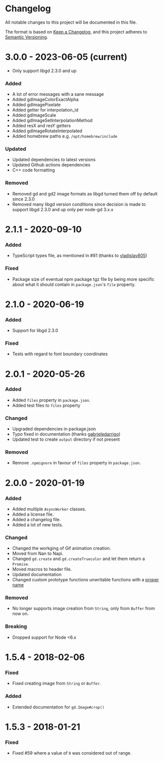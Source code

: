 # Changelog

All notable changes to this project will be documented in this file.

The format is based on [Keep a Changelog](https://keepachangelog.com/en/1.0.0/),
and this project adheres to [Semantic Versioning](https://semver.org/spec/v2.0.0.html).

# 3.0.0 - 2023-06-05 (current)

- Only support libgd 2.3.0 and up

### Added

- A lot of error messages with a sane message
- Added gdImageColorExactAlpha
- Added gdImagePixelate
- Added getter for interpolation_id
- Added gdImageScale
- Added gdImageSetInterpolationMethod
- Added resX and resY getters
- Added gdImageRotateInterpolated
- Added homebrew paths e.g. `/opt/homebrew/include`

### Updated

- Updated dependencies to latest versions
- Updated Github actions dependencies
- C++ code formatting

### Removed

- Removed gd and gd2 image formats as libgd turned them off by default since 2.3.0
- Removed many libgd version conditions since decision is made to support libgd 2.3.0 and up only per node-gd 3.x.x

# 2.1.1 - 2020-09-10

### Added

- TypeScript types file, as mentioned in #81 (thanks to [vladislav805](https://github.com/vladislav805))

### Fixed

- Package size of eventual npm package tgz file by being more specific about what it should contain in `package.json`'s `file` property.

# 2.1.0 - 2020-06-19

### Added

- Support for libgd 2.3.0

### Fixed

- Tests with regard to font boundary coordinates

# 2.0.1 - 2020-05-26

### Added

- Added `files` property in `package.json`.
- Added test files to `files` property

### Changed

- Upgraded dependencies in package.json
- Typo fixed in documentation (thanks [gabrieledarrigo](https://github.com/gabrieledarrigo))
- Updated test to create `output` directory if not present

### Removed

- Remove `.npmignore` in favour of `files` property in `package.json`.

# 2.0.0 - 2020-01-19

### Added

- Added multiple `AsyncWorker` classes.
- Added a license file.
- Added a changelog file.
- Added a lot of new tests.

### Changed

- Changed the workging of Gif animation creation.
- Moved from Nan to Napi.
- Changed `gd.create` and `gd.createTruecolor` and let them return a `Promise`.
- Moved macros to header file.
- Updated documentation
- Changed custom prototype functions unwritable functions with a [proper name](https://stackoverflow.com/questions/9479046/is-there-any-non-eval-way-to-create-a-function-with-a-runtime-determined-name/9479081#9479081)

### Removed

- No longer supports image creation from `String`, only from `Buffer` from now on.

### Breaking

- Dropped support for Node <6.x

# 1.5.4 - 2018-02-06

### Fixed

- Fixed creating image from `String` or `Buffer`.

### Added

- Extended documentation for `gd.Image#crop()`

# 1.5.3 - 2018-01-21

### Fixed

- Fixed #59 where a value of `0` was considered out of range.
